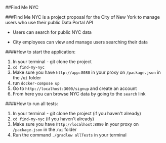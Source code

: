 ##Find Me NYC

###Find Me NYC is a project proposal for the City of New York to manage users who use their public Data Portal API

 - Users can search for public NYC data

 -  City employees can view and manage users searching their data

####How to start the application:

1. In your terminal - git clone the project
2. `cd find-my-nyc`
3. Make sure you have `http://app:8080` in your proxy on `/package.json` in the `/ui` folder
4. run `docker-compose up`
5. Go to `http://localhost:3000/signup` and create an account
6. From here you can browse NYC data by going to the `search` link

####How to run all tests:
1. In your terminal - git clone the project (if you haven't already)
2. `cd find-my-nyc` (if you haven't already)
3.  Make sure you have `http://localhost:8080` in your proxy on `/package.json` in the `/ui` folder
4. Run the command `./gradlew allTests` in your terminal
